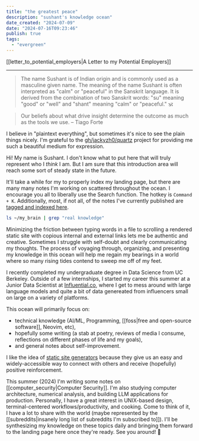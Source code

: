 ```yaml
---
title: "the greatest peace"
description: "sushant's knowledge ocean"
date_created: "2024-07-09"
date: "2024-07-16T09:23:46"
publish: true
tags:
  - "evergreen"
---
```


[[letter_to_potential_employers|A Letter to my Potential Employers]]

---

> The name Sushant is of Indian origin and is commonly used as a masculine given name.
The meaning of the name Sushant is often interpreted as "calm" or "peaceful" in the Sanskrit language. It is derived from the combination of two Sanskrit words: "su" meaning "good" or "well" and "shant" meaning "calm" or "peaceful." 🕉️

> Our beliefs about what drive insight determine the outcome as much as the tools we use. – Tiago Forte

I believe in "plaintext everything", but sometimes it's nice to see the plain things nicely. I'm grateful to the [gh/jackyzh0/quartz](https://github.com/jackyzha0/quartz) project for providing me such a beautiful medium for expression.

Hi! My name is Sushant. I don't know what to put here that will truly represent who I *think* I am. But I am sure that this introduction area will reach some sort of steady state in the future. 

It'll take a while for my to properly index my landing page, but there are many many notes I'm working on scattered throughout the ocean. I encourage you all to liberally use the Search function. The hotkey is `Command + K`. Additionally, most, if not all, of the notes I've currently published are [tagged and indexed here](https://sushantvema.github.io/tags/). 

```bash
ls ~/my_brain | grep "real knowledge"
```

Minimizing the friction between typing words in a file to scrolling a rendered static site with copious internal and external links lets me be authentic and creative. Sometimes I struggle with self-doubt and clearly communicating my thoughts. The process of voyaging through, organizing, and presenting my knowledge in this ocean will help me regain my bearings in a world where so many rising tides contend to sweep me off of my feet.

I recently completed my undergraduate degree in Data Science from UC Berkeley. Outside of a few internships, I started my career this summer at a Junior Data Scientist at [Influential.co](https://influential.co/), where I get to mess around with large language models and quite a bit of data genereated from influencers small on large on a variety of platforms. 

This ocean will primarily focus on:
  - technical knowledge (AI/ML, Programming, [[foss|free and open-source software]], Neovim, etc), 
  - hopefully some writing (a stab at poetry, reviews of media I consume, reflections on different phases of life and my goals), 
  - and general notes about self-improvement.

I like the idea of [static site generators](https://en.wikipedia.org/wiki/Static_site_generator)  because they give us an easy and widely-accessible way to connect with others and receive (hopefully) positive reinforcement.

This summer (2024) I'm writing some notes on [[computer_security|Computer Security]]. I'm also studying computer architecture, numerical analysis, and building LLM applications for production. Personally, I have a great interest in UNIX-based design, terminal-centered workflows/productivity, and cooking. Come to think of it, I have a lot to share with the world (maybe represented by the [[subreddits|insanely long list of subreddits I'm subscribed to]]). I'll be synthesizing my knowledge on these topics daily and bringing them forward to the landing page here once they're ready. See you around! 🫡
